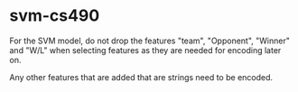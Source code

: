 # svm-cs490

For the SVM model, do not drop the features "team", "Opponent", "Winner" and "W/L" when selecting features as they are needed for encoding later on. 

Any other features that are added that are strings need to be encoded. 

